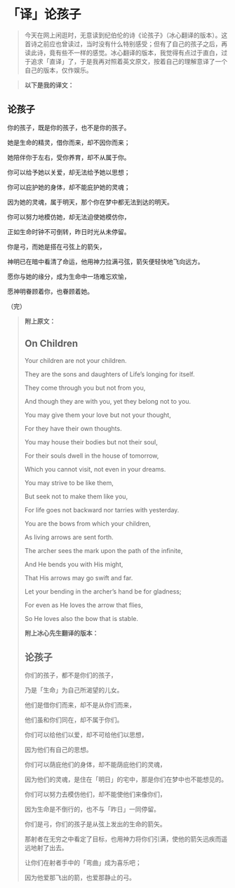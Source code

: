 # 「译」论孩子

> 今天在网上闲逛时，无意读到纪伯伦的诗《论孩子》（冰心翻译的版本）。这首诗之前应也曾读过，当时没有什么特别感受；但有了自己的孩子之后，再读此诗，竟有些不一样的感觉。冰心翻译的版本，我觉得有点过于直白，过于追求「直译」了，于是我再对照着英文原文，按着自己的理解意译了一个自己的版本，仅作娱乐。

> **以下是我的译文：**

## 论孩子

你的孩子，既是你的孩子，也不是你的孩子。

她是生命的精灵，借你而来，却不因你而来；

她陪伴你于左右，受你养育，却不从属于你。

你可以给予她以关爱，却无法给予她以思想；

你可以庇护她的身体，却不能庇护她的灵魂；

因为她的灵魂，属于明天，那个你在梦中都无法到达的明天。

你可以努力地模仿她，却无法迫使她模仿你，

正如生命时钟不可倒转，昨日时光从未停留。

你是弓，而她是搭在弓弦上的箭矢，

神明已在暗中看清了命运，他用神力拉满弓弦，箭矢便轻快地飞向远方。

愿你与她的缘分，成为生命中一场难忘欢愉，

愿神明眷顾着你，也眷顾着她。

（完）

> **附上原文：**
> 
> ## On Children
> 
> Your children are not your children.
> 
> They are the sons and daughters of Life’s longing for itself.
> 
> They come through you but not from you,
> 
> And though they are with you, yet they belong not to you.
> 
> You may give them your love but not your thought,
> 
> For they have their own thoughts.
> 
> You may house their bodies but not their soul,
> 
> For their souls dwell in the house of tomorrow,
> 
> Which you cannot visit, not even in your dreams.
> 
> You may strive to be like them,
> 
> But seek not to make them like you,
> 
> For life goes not backward nor tarries with yesterday.
> 
> You are the bows from which your children,
> 
> As living arrows are sent forth.
> 
> The archer sees the mark upon the path of the infinite,
> 
> And He bends you with His might,
> 
> That His arrows may go swift and far.
> 
> Let your bending in the archer’s hand be for gladness;
> 
> For even as He loves the arrow that flies,
> 
> So He loves also the bow that is stable.
> 
> **附上冰心先生翻译的版本：**
> 
> ## 论孩子
> 
> 你们的孩子，都不是你们的孩子，
> 
> 乃是「生命」为自己所渴望的儿女。
> 
> 他们是借你们而来，却不是从你们而来，
> 
> 他们虽和你们同在，却不属于你们。
> 
> 你们可以给他们以爱，却不可给他们以思想，
> 
> 因为他们有自己的思想。
> 
> 你们可以荫庇他们的身体，却不能荫庇他们的灵魂，
> 
> 因为他们的灵魂，是住在「明日」的宅中，那是你们在梦中也不能想见的。
> 
> 你们可以努力去模仿他们，却不能使他们来像你们，
> 
> 因为生命是不倒行的，也不与「昨日」一同停留。
> 
> 你们是弓，你们的孩子是从弦上发出的生命的箭矢。
> 
> 那射者在无穷之中看定了目标，也用神力将你们引满，使他的箭矢迅疾而遥远地射了出去。
> 
> 让你们在射者手中的「弯曲」成为喜乐吧；
> 
> 因为他爱那飞出的箭，也爱那静止的弓。